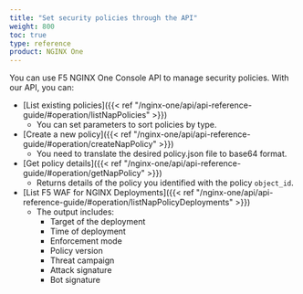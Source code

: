```yaml
---
title: "Set security policies through the API"
weight: 800
toc: true
type: reference
product: NGINX One
---
```


You can use F5 NGINX One Console API to manage security policies. With our API, you can:

- [List existing policies]({{< ref "/nginx-one/api/api-reference-guide/#operation/listNapPolicies" >}})
  - You can set parameters to sort policies by type.
- [Create a new policy]({{< ref "/nginx-one/api/api-reference-guide/#operation/createNapPolicy" >}})
  - You need to translate the desired policy.json file to base64 format.
- [Get policy details]({{< ref "/nginx-one/api/api-reference-guide/#operation/getNapPolicy" >}})
  - Returns details of the policy you identified with the policy `object_id`.
- [List F5 WAF for NGINX Deployments]({{< ref "/nginx-one/api/api-reference-guide/#operation/listNapPolicyDeployments" >}})
  - The output includes:
    - Target of the deployment
    - Time of deployment
    - Enforcement mode
    - Policy version
    - Threat campaign
    - Attack signature
    - Bot signature
